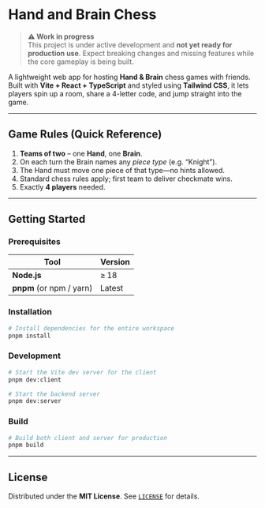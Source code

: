 # Hand and Brain Chess

> **⚠️ Work in progress**  
> This project is under active development and **not yet ready for production use**. Expect breaking changes and missing features while the core gameplay is being built.

A lightweight web app for hosting **Hand & Brain** chess games with friends. Built with **Vite + React + TypeScript** and styled using **Tailwind CSS**, it lets players spin up a room, share a 4-letter code, and jump straight into the game.

---

## Game Rules (Quick Reference)

1. **Teams of two** – one **Hand**, one **Brain**.
2. On each turn the Brain names any _piece type_ (e.g. “Knight”).
3. The Hand must move one piece of that type—no hints allowed.
4. Standard chess rules apply; first team to deliver checkmate wins.
5. Exactly **4 players** needed.

---

## Getting Started

### Prerequisites

| Tool                     | Version |
| ------------------------ | ------- |
| **Node.js**              | ≥ 18    |
| **pnpm** (or npm / yarn) | Latest  |

### Installation

```bash
# Install dependencies for the entire workspace
pnpm install
```

### Development

```bash
# Start the Vite dev server for the client
pnpm dev:client

# Start the backend server
pnpm dev:server
```

### Build

```bash
# Build both client and server for production
pnpm build
```

---

## License

Distributed under the **MIT License**. See [`LICENSE`](LICENSE) for details.
